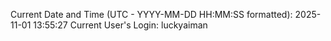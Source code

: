 Current Date and Time (UTC - YYYY-MM-DD HH:MM:SS formatted): 2025-11-01 13:55:27
Current User's Login: luckyaiman
